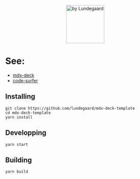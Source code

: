 <p align="center">
  <a href="https://lundegaard.eu">
    <img alt="by Lundegaard" src="by-Lundegaard.png" width="120" />
  </a>
</p>


# See:

- [mdx-deck](https://github.com/jxnblk/mdx-deck)
- [code-surfer](https://github.com/pomber/code-surfer)

## Installing

```shell
git clone https://github.com/lundegaard/mdx-deck-template
cd mdx-deck-template 
yarn install
```

## Developping

```shell
yarn start
```

## Building 

```shell
yarn build
```
